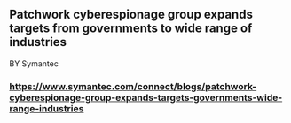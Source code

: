 ## Patchwork cyberespionage group expands targets from governments to wide range of industries
BY  Symantec  
### https://www.symantec.com/connect/blogs/patchwork-cyberespionage-group-expands-targets-governments-wide-range-industries
